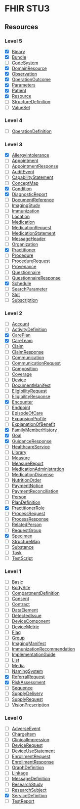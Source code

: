 # FHIR STU3

## Resources

### Level 5

- [x] [Binary](http://hl7.org/fhir/STU3/binary.html)
- [x] [Bundle](http://hl7.org/fhir/STU3/bundle.html)
- [ ] [CodeSystem](http://hl7.org/fhir/STU3/codesystem.html)
- [x] [DomainResource](http://hl7.org/fhir/STU3/domainresource.html)
- [x] [Observation](http://hl7.org/fhir/STU3/observation.html)
- [x] [OperationOutcome](http://hl7.org/fhir/STU3/operationoutcome.html)
- [x] [Parameters](http://hl7.org/fhir/STU3/parameters.html)
- [x] [Patient](http://hl7.org/fhir/STU3/patient.html)
- [x] [Resource](http://hl7.org/fhir/STU3/resource.html)
- [ ] [StructureDefinition](http://hl7.org/fhir/STU3/structuredefinition.html)
- [ ] [ValueSet](http://hl7.org/fhir/STU3/valueset.html)

### Level 4

- [ ] [OperationDefinition](http://hl7.org/fhir/STU3/operationdefinition.html)

### Level 3

- [x] [AllergyIntolerance](http://hl7.org/fhir/STU3/allergyintolerance.html)
- [ ] [Appointment](http://hl7.org/fhir/STU3/appointment.html)
- [ ] [AppointmentResponse](http://hl7.org/fhir/STU3/appointmentresponse.html)
- [ ] [AuditEvent](http://hl7.org/fhir/STU3/auditevent.html)
- [ ] [CapabilityStatement](http://hl7.org/fhir/STU3/capabilitystatement.html)
- [ ] [ConceptMap](http://hl7.org/fhir/STU3/conceptmap.html)
- [x] [Condition](http://hl7.org/fhir/STU3/condition.html)
- [x] [DiagnosticReport](http://hl7.org/fhir/STU3/diagnosticreport.html)
- [ ] [DocumentReference](http://hl7.org/fhir/STU3/documentreference.html)
- [ ] [ImagingStudy](http://hl7.org/fhir/STU3/imagingstudy.html)
- [ ] [Immunization](http://hl7.org/fhir/STU3/immunization.html)
- [ ] [Location](http://hl7.org/fhir/STU3/location.html)
- [ ] [Medication](http://hl7.org/fhir/STU3/medication.html)
- [ ] [MedicationRequest](http://hl7.org/fhir/STU3/medicationrequest.html)
- [ ] [MedicationStatement](http://hl7.org/fhir/STU3/medicationstatement.html)
- [ ] [MessageHeader](http://hl7.org/fhir/STU3/messageheader.html)
- [ ] [Organization](http://hl7.org/fhir/STU3/organization.html)
- [x] [Practitioner](http://hl7.org/fhir/STU3/practitioner.html)
- [ ] [Procedure](http://hl7.org/fhir/STU3/procedure.html)
- [ ] [ProcedureRequest](http://hl7.org/fhir/STU3/procedurerequest.html)
- [ ] [Provenance](http://hl7.org/fhir/STU3/provenance.html)
- [ ] [Questionnaire](http://hl7.org/fhir/STU3/questionnaire.html)
- [ ] [QuestionnaireResponse](http://hl7.org/fhir/STU3/questionnaireresponse.html)
- [x] [Schedule](http://hl7.org/fhir/STU3/schedule.html)
- [ ] [SearchParameter](http://hl7.org/fhir/STU3/searchparameter.html)
- [ ] [Slot](http://hl7.org/fhir/STU3/slot.html)
- [ ] [Subscription](http://hl7.org/fhir/STU3/subscription.html)

### Level 2

- [ ] [Account](http://hl7.org/fhir/STU3/account.html)
- [ ] [ActivityDefinition](http://hl7.org/fhir/STU3/Activitydefinition.html)
- [x] [CarePlan](http://hl7.org/fhir/STU3/careplan.html)
- [x] [CareTeam](http://hl7.org/fhir/STU3/careteam.html)
- [ ] [Claim](http://hl7.org/fhir/STU3/claim.html)
- [ ] [ClaimResponse](http://hl7.org/fhir/STU3/claimresponse.html)
- [ ] [Communication](http://hl7.org/fhir/STU3/communication.html)
- [ ] [CommunicationRequest](http://hl7.org/fhir/STU3/communicationrequest.html)
- [ ] [Composition](http://hl7.org/fhir/STU3/composition.html)
- [ ] [Coverage](http://hl7.org/fhir/STU3/coverage.html)
- [ ] [Device](http://hl7.org/fhir/STU3/device.html)
- [ ] [DocumentManifest](http://hl7.org/fhir/STU3/documentmanifest.html)
- [ ] [EligibilityRequest](http://hl7.org/fhir/STU3/eligibilityrequest.html)
- [ ] [EligibilityResponse](http://hl7.org/fhir/STU3/eligibilityresponse.html)
- [x] [Encounter](http://hl7.org/fhir/STU3/encounter.html)
- [ ] [Endpoint](http://hl7.org/fhir/STU3/endpoint.html)
- [ ] [EpisodeOfCare](http://hl7.org/fhir/STU3/episodeofcare.html)
- [ ] [ExpansionProfile](http://hl7.org/fhir/STU3/expansionprofile.html)
- [ ] [ExplanationOfBenefit](http://hl7.org/fhir/STU3/explanationofbenefit.html)
- [x] [FamilyMemberHistory](http://hl7.org/fhir/STU3/familymemberhistory.html)
- [x] [Goal](http://hl7.org/fhir/STU3/goal.html)
- [x] [GuidanceResponse](http://hl7.org/fhir/STU3/guidanceresponse.html)
- [ ] [HealthcareService](http://hl7.org/fhir/STU3/healthcareservice.html)
- [ ] [Library](http://hl7.org/fhir/STU3/library.html)
- [ ] [Measure](http://hl7.org/fhir/STU3/measure.html)
- [ ] [MeasureReport](http://hl7.org/fhir/STU3/measurereport.html)
- [ ] [MedicationAdministration](http://hl7.org/fhir/STU3/medicationadministration.html)
- [ ] [MedicationDispense](http://hl7.org/fhir/STU3/medicationdispense.html)
- [ ] [NutritionOrder](http://hl7.org/fhir/STU3/nutritionorder.html)
- [ ] [PaymentNotice](http://hl7.org/fhir/STU3/paymentnotice.html)
- [ ] [PaymentReconciliation](http://hl7.org/fhir/STU3/paymentreconciliation.html)
- [ ] [Person](http://hl7.org/fhir/STU3/person.html)
- [ ] [PlanDefinition](http://hl7.org/fhir/STU3/plandefinition.html)
- [x] [PractitionerRole](http://hl7.org/fhir/STU3/practitionerrole.html)
- [ ] [ProcessRequest](http://hl7.org/fhir/STU3/processrequest.html)
- [ ] [ProcessResponse](http://hl7.org/fhir/STU3/processresponse.html)
- [ ] [RelatedPerson](http://hl7.org/fhir/STU3/relatedperson.html)
- [ ] [RequestGroup](http://hl7.org/fhir/STU3/requestgroup.html)
- [x] [Specimen](http://hl7.org/fhir/STU3/specimen.html)
- [ ] [StructureMap](http://hl7.org/fhir/STU3/structuremap.html)
- [ ] [Substance](http://hl7.org/fhir/STU3/substance.html)
- [ ] [Task](http://hl7.org/fhir/STU3/task.html)
- [ ] [TestScript](http://hl7.org/fhir/STU3/testscript.html)

### Level 1

- [ ] [Basic](http://hl7.org/fhir/STU3/basic.html)
- [ ] [BodySite](http://hl7.org/fhir/STU3/bodysite.html)
- [ ] [CompartmentDefinition](http://hl7.org/fhir/STU3/compartmentdefinition.html)
- [ ] [Consent](http://hl7.org/fhir/STU3/consent.html)
- [ ] [Contract](http://hl7.org/fhir/STU3/contract.html)
- [ ] [DataElement](http://hl7.org/fhir/STU3/dataelement.html)
- [ ] [DetectedIssue](http://hl7.org/fhir/STU3/detectedissue.html)
- [ ] [DeviceComponent](http://hl7.org/fhir/STU3/devicecomponent.html)
- [ ] [DeviceMetric](http://hl7.org/fhir/STU3/devicemetric.html)
- [ ] [Flag](http://hl7.org/fhir/STU3/flag.html)
- [ ] [Group](http://hl7.org/fhir/STU3/group.html)
- [ ] [ImagingManifest](http://hl7.org/fhir/STU3/imagingmanifest.html)
- [ ] [ImmunizationRecommendation](http://hl7.org/fhir/STU3/immunizationrecommendation.html)
- [ ] [ImplementationGuide](http://hl7.org/fhir/STU3/implementationguide.html)
- [ ] [List](http://hl7.org/fhir/STU3/list.html)
- [ ] [Media](http://hl7.org/fhir/STU3/media.html)
- [ ] [NamingSystem](http://hl7.org/fhir/STU3/namingsystem.html)
- [x] [ReferralRequest](http://hl7.org/fhir/STU3/referralrequest.html)
- [x] [RiskAssessment](http://hl7.org/fhir/STU3/riskassessment.html)
- [ ] [Sequence](http://hl7.org/fhir/STU3/sequence.html)
- [ ] [SupplyDelivery](http://hl7.org/fhir/STU3/supplydelivery.html)
- [ ] [SupplyRequest](http://hl7.org/fhir/STU3/supplyrequest.html)
- [ ] [VisionPrescription](http://hl7.org/fhir/STU3/visionprescription.html)

### Level 0

- [ ] [AdverseEvent](http://hl7.org/fhir/STU3/adverseevent.html)
- [ ] [ChargeItem](http://hl7.org/fhir/STU3/chargeitem.html)
- [ ] [ClinicalImpression](http://hl7.org/fhir/STU3/clinicalimpression.html)
- [ ] [DeviceRequest](http://hl7.org/fhir/STU3/devicerequest.html)
- [ ] [DeviceUseStatement](http://hl7.org/fhir/STU3/deviceusestatement.html)
- [ ] [EnrollmentRequest](http://hl7.org/fhir/STU3/enrollmentrequest.html)
- [ ] [EnrollmentResponse](http://hl7.org/fhir/STU3/enrollmentresponse.html)
- [ ] [GraphDefinition](http://hl7.org/fhir/STU3/graphdefinition.html)
- [ ] [Linkage](http://hl7.org/fhir/STU3/linkage.html)
- [ ] [MessageDefinition](http://hl7.org/fhir/STU3/messagedefinition.html)
- [ ] [ResearchStudy](http://hl7.org/fhir/STU3/researchstudy.html)
- [ ] [ResearchSubject](http://hl7.org/fhir/STU3/researchsubject.html)
- [x] [ServiceDefinition](http://hl7.org/fhir/STU3/servicedefinition.html)
- [ ] [TestReport](http://hl7.org/fhir/STU3/testreport.html)
